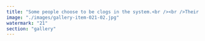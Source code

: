 ```yaml
---
title: "Some people choose to be clogs in the system.<br /><br />Their entire role? Be annoying enough to matter — but not so annoying that they get replaced. They hold flow hostage, extracting ransom payments for not blocking the pipes too much.<br /><br />In the age of resonance, we see them clearly.<br />Gatekeepers. Bureaucrats. Obstructionists who thrive on friction.<br /><br />The real work? Removing these clogs. Designing systems where you don’t have to pay people to stay out of your way — where value flows clean, and incentives align with contribution, not inertia.<br /><br />Keep the pipes clear. Flow is freedom.<br /><br /><br />#SignalEcology <br />#SystemicDesign <br />#RemoveTheClogs <br />#Resonance <br />#Leadership"
image: "./images/gallery-item-021-02.jpg"
watermark: "21"
section: "gallery"
---
```

